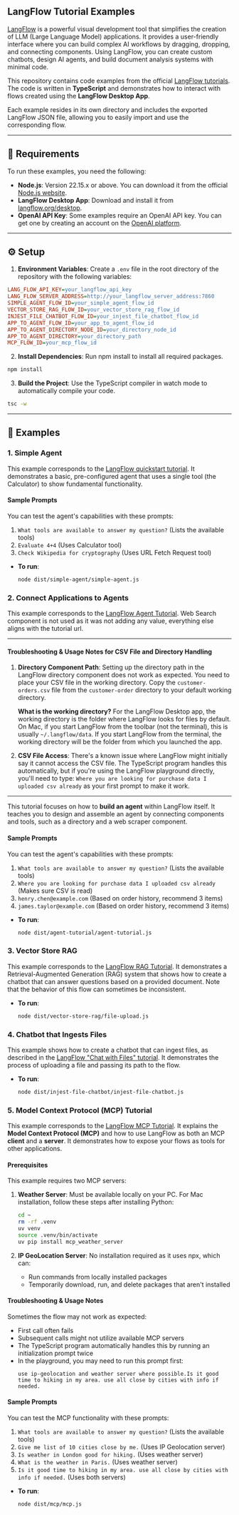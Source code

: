 ## **LangFlow Tutorial Examples**

[LangFlow](https://www.langflow.org/) is a powerful visual development tool that simplifies the creation of LLM (Large Language Model) applications. It provides a user-friendly interface where you can build complex AI workflows by dragging, dropping, and connecting components. Using LangFlow, you can create custom chatbots, design AI agents, and build document analysis systems with minimal code.

This repository contains code examples from the official [LangFlow tutorials](https://docs.langflow.org/). The code is written in **TypeScript** and demonstrates how to interact with flows created using the **LangFlow Desktop App**.

Each example resides in its own directory and includes the exported LangFlow JSON file, allowing you to easily import and use the corresponding flow.

---

## **📝 Requirements**

To run these examples, you need the following:

- **Node.js**: Version 22.15.x or above. You can download it from the official [Node.js website](https://nodejs.org/en/download/).
- **LangFlow Desktop App**: Download and install it from [langflow.org/desktop](https://www.langflow.org/desktop).
- **OpenAI API Key**: Some examples require an OpenAI API key. You can get one by creating an account on the [OpenAI platform](https://platform.openai.com/settings/organization/api-keys).

---

## **⚙️ Setup**

1.  **Environment Variables**: Create a `.env` file in the root directory of the repository with the following variables:

```ini
LANG_FLOW_API_KEY=your_langflow_api_key
LANG_FLOW_SERVER_ADDRESS=http://your_langflow_server_address:7860
SIMPLE_AGENT_FLOW_ID=your_simple_agent_flow_id
VECTOR_STORE_RAG_FLOW_ID=your_vector_store_rag_flow_id
INJEST_FILE_CHATBOT_FLOW_ID=your_injest_file_chatbot_flow_id
APP_TO_AGENT_FLOW_ID=your_app_to_agent_flow_id
APP_TO_AGENT_DIRECTORY_NODE_ID=your_directory_node_id
APP_TO_AGENT_DIRECTORY=your_directory_path
MCP_FLOW_ID=your_mcp_flow_id
```

2.  **Install Dependencies**: Run npm install to install all required packages.

```bash
npm install
```

3.  **Build the Project**: Use the TypeScript compiler in watch mode to automatically compile your code.

```bash
tsc -w
```

---

## **🚀 Examples**

### **1. Simple Agent**

This example corresponds to the [LangFlow quickstart tutorial](https://docs.langflow.org/get-started-quickstart). It demonstrates a basic, pre-configured agent that uses a single tool (the Calculator) to show fundamental functionality.

#### **Sample Prompts**

You can test the agent's capabilities with these prompts:

1. `What tools are available to answer my question?` (Lists the available tools)
2. `Evaluate 4+4` (Uses Calculator tool)
3. `Check Wikipedia for cryptography` (Uses URL Fetch Request tool)

- **To run**:
  ```bash
  node dist/simple-agent/simple-agent.js
  ```

### **2. Connect Applications to Agents**

This example corresponds to the [LangFlow Agent Tutorial](https://docs.langflow.org/agent-tutorial). Web Search component is not used as it was not adding any value, everything else aligns with the tutorial url.

---

#### **Troubleshooting & Usage Notes for CSV File and Directory Handling**

1. **Directory Component Path**: Setting up the directory path in the LangFlow directory component does not work as expected. You need to place your CSV file in the working directory. Copy the `customer-orders.csv` file from the `customer-order` directory to your default working directory.

   **What is the working directory?** For the LangFlow Desktop app, the working directory is the folder where LangFlow looks for files by default. On Mac, if you start LangFlow from the toolbar (not the terminal), this is usually `~/.langflow/data`. If you start LangFlow from the terminal, the working directory will be the folder from which you launched the app.

2. **CSV File Access**: There's a known issue where LangFlow might initially say it cannot access the CSV file. The TypeScript program handles this automatically, but if you're using the LangFlow playground directly, you'll need to type: `Where you are looking for purchase data I uploaded csv already` as your first prompt to make it work.

---

This tutorial focuses on how to **build an agent** within LangFlow itself. It teaches you to design and assemble an agent by connecting components and tools, such as a directory and a web scraper component.

#### **Sample Prompts**

You can test the agent's capabilities with these prompts:

1. `What tools are available to answer my question?` (Lists the available tools)
2. `Where you are looking for purchase data I uploaded csv already` (Makes sure CSV is read)
3. `henry.chen@example.com` (Based on order history, recommend 3 items)
4. `james.taylor@example.com` (Based on order history, recommend 3 items)

- **To run**:
  ```bash
  node dist/agent-tutorial/agent-tutorial.js
  ```

### **3. Vector Store RAG**

This example corresponds to the [LangFlow RAG Tutorial](https://docs.langflow.org/chat-with-rag). It demonstrates a Retrieval-Augmented Generation (RAG) system that shows how to create a chatbot that can answer questions based on a provided document. Note that the behavior of this flow can sometimes be inconsistent.

- **To run**:
  ```bash
  node dist/vector-store-rag/file-upload.js
  ```

### **4. Chatbot that Ingests Files**

This example shows how to create a chatbot that can ingest files, as described in the [LangFlow "Chat with Files" tutorial](https://docs.langflow.org/chat-with-files). It demonstrates the process of uploading a file and passing its path to the flow.

- **To run**:
  ```bash
  node dist/injest-file-chatbot/injest-file-chatbot.js
  ```

### **5. Model Context Protocol (MCP) Tutorial**

This example corresponds to the [LangFlow MCP Tutorial](https://docs.langflow.org/mcp-tutorial). It explains the **Model Context Protocol (MCP)** and how to use LangFlow as both an MCP **client** and a **server**. It demonstrates how to expose your flows as tools for other applications.

#### **Prerequisites**

This example requires two MCP servers:

1. **Weather Server**:
   Must be available locally on your PC. For Mac installation, follow these steps after installing Python:

   ```bash
   cd ~
   rm -rf .venv
   uv venv
   source .venv/bin/activate
   uv pip install mcp_weather_server
   ```

2. **IP GeoLocation Server**:
   No installation required as it uses npx, which can:
   - Run commands from locally installed packages
   - Temporarily download, run, and delete packages that aren't installed

#### **Troubleshooting & Usage Notes**

Sometimes the flow may not work as expected:

- First call often fails
- Subsequent calls might not utilize available MCP servers
- The TypeScript program automatically handles this by running an initialization prompt twice
- In the playground, you may need to run this prompt first:
  ```
  use ip-geolocation and weather server where possible.Is it good time to hiking in my area. use all close by cities with info if needed.
  ```

#### **Sample Prompts**

You can test the MCP functionality with these prompts:

1. `What tools are available to answer my question?` (Lists the available tools)
2. `Give me list of 10 cities close by me.` (Uses IP Geolocation server)
3. `Is weather in London good for hiking.` (Uses weather server)
4. `What is the weather in Paris.` (Uses weather server)
5. `Is it good time to hiking in my area. use all close by cities with info if needed.` (Uses both servers)

- **To run**:
  ```bash
  node dist/mcp/mcp.js
  ```
